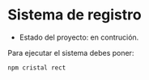 <h1> Sistema de registro</h1>

- Estado del proyecto: en contrución.
  
Para ejecutar el sistema debes poner:

````npm cristal rect````
